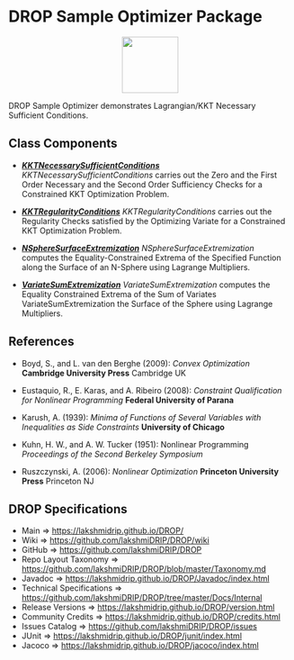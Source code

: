 # DROP Sample Optimizer Package

<p align="center"><img src="https://github.com/lakshmiDRIP/DROP/blob/master/DRIP_Logo.gif?raw=true" width="100"></p>

DROP Sample Optimizer demonstrates Lagrangian/KKT Necessary Sufficient Conditions.


## Class Components

 * [***KKTNecessarySufficientConditions***](https://github.com/lakshmiDRIP/DROP/tree/master/src/main/java/org/drip/sample/optimizer/KKTNecessarySufficientConditions.java)
 <i>KKTNecessarySufficientConditions</i> carries out the Zero and the First Order Necessary and the Second Order Sufficiency Checks for a Constrained KKT Optimization Problem.

 * [***KKTRegularityConditions***](https://github.com/lakshmiDRIP/DROP/tree/master/src/main/java/org/drip/sample/optimizer/KKTRegularityConditions.java)
 <i>KKTRegularityConditions</i> carries out the Regularity Checks satisfied by the Optimizing Variate for a Constrained KKT Optimization Problem.

 * [***NSphereSurfaceExtremization***](https://github.com/lakshmiDRIP/DROP/tree/master/src/main/java/org/drip/sample/optimizer/NSphereSurfaceExtremization.java)
 <i>NSphereSurfaceExtremization</i> computes the Equality-Constrained Extrema of the Specified Function along the Surface of an N-Sphere using Lagrange Multipliers.

 * [***VariateSumExtremization***](https://github.com/lakshmiDRIP/DROP/tree/master/src/main/java/org/drip/sample/optimizer/PhaseTrackerComparison.java)
 <i>VariateSumExtremization</i> computes the Equality Constrained Extrema of the Sum of Variates VariateSumExtremization the Surface of the Sphere using Lagrange Multipliers.


## References

 * Boyd, S., and L. van den Berghe (2009): <i>Convex Optimization</i> <b>Cambridge University Press</b> Cambridge UK

 * Eustaquio, R., E. Karas, and A. Ribeiro (2008): <i>Constraint Qualification for Nonlinear Programming</i> <b>Federal University of Parana</b>

 * Karush, A. (1939): <i>Minima of Functions of Several Variables with Inequalities as Side Constraints</i> <b>University of Chicago</b>

 * Kuhn, H. W., and A. W. Tucker (1951): Nonlinear Programming <i>Proceedings of the Second Berkeley Symposium</i>

 * Ruszczynski, A. (2006): <i>Nonlinear Optimization</i> <b>Princeton University Press</b> Princeton NJ


## DROP Specifications

 * Main                     => https://lakshmidrip.github.io/DROP/
 * Wiki                     => https://github.com/lakshmiDRIP/DROP/wiki
 * GitHub                   => https://github.com/lakshmiDRIP/DROP
 * Repo Layout Taxonomy     => https://github.com/lakshmiDRIP/DROP/blob/master/Taxonomy.md
 * Javadoc                  => https://lakshmidrip.github.io/DROP/Javadoc/index.html
 * Technical Specifications => https://github.com/lakshmiDRIP/DROP/tree/master/Docs/Internal
 * Release Versions         => https://lakshmidrip.github.io/DROP/version.html
 * Community Credits        => https://lakshmidrip.github.io/DROP/credits.html
 * Issues Catalog           => https://github.com/lakshmiDRIP/DROP/issues
 * JUnit                    => https://lakshmidrip.github.io/DROP/junit/index.html
 * Jacoco                   => https://lakshmidrip.github.io/DROP/jacoco/index.html
